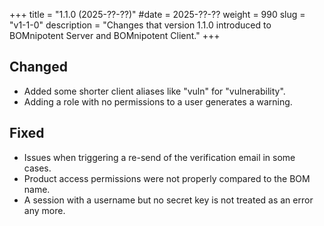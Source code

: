 +++
title = "1.1.0 (2025-??-??)"
#date = 2025-??-??
weight = 990
slug = "v1-1-0"
description = "Changes that version 1.1.0 introduced to BOMnipotent Server and BOMnipotent Client."
+++

## Changed
- Added some shorter client aliases like "vuln" for "vulnerability".
- Adding a role with no permissions to a user generates a warning.

## Fixed
- Issues when triggering a re-send of the verification email in some cases.
- Product access permissions were not properly compared to the BOM name.
- A session with a username but no secret key is not treated as an error any more.
